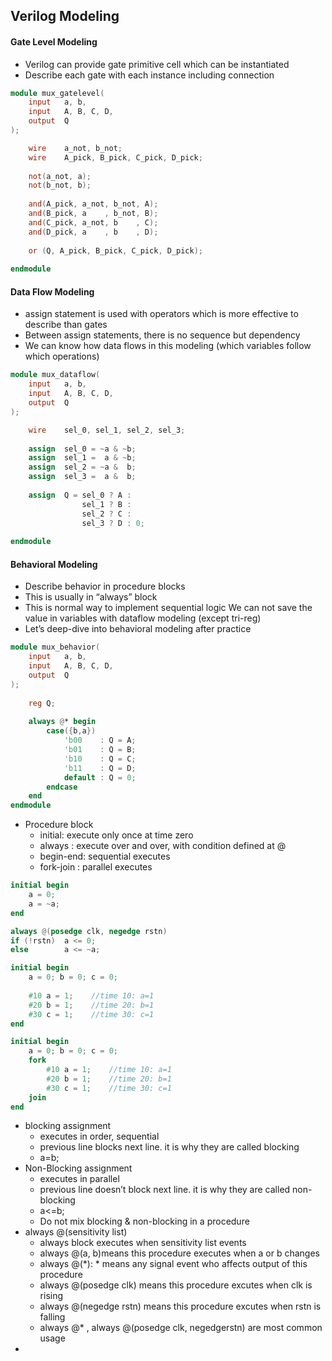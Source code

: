 ## Verilog Modeling

#### Gate Level Modeling
- Verilog can provide gate primitive cell which can be instantiated
- Describe each gate with each instance including connection

```verilog
module mux_gatelevel(
    input   a, b,
    input   A, B, C, D,
    output  Q
);

    wire    a_not, b_not;
    wire    A_pick, B_pick, C_pick, D_pick;
    
    not(a_not, a);
    not(b_not, b);
    
    and(A_pick, a_not, b_not, A);
    and(B_pick, a    , b_not, B);
    and(C_pick, a_not, b    , C);
    and(D_pick, a    , b    , D);
    
    or (Q, A_pick, B_pick, C_pick, D_pick);
    
endmodule
```

#### Data Flow Modeling
- assign statement is used with operators which is more effective to describe than gates
- Between assign statements, there is no sequence but dependency
- We can know how data flows in this modeling (which variables follow which operations)

```verilog
module mux_dataflow(
    input   a, b,
    input   A, B, C, D,
    output  Q
);

    wire    sel_0, sel_1, sel_2, sel_3;
    
    assign  sel_0 = ~a & ~b;
    assign  sel_1 =  a & ~b;
    assign  sel_2 = ~a &  b;
    assign  sel_3 =  a &  b;
    
    assign  Q = sel_0 ? A :
                sel_1 ? B :
                sel_2 ? C :
                sel_3 ? D : 0;
                
endmodule 
```

#### Behavioral Modeling
- Describe behavior in procedure blocks
- This is usually in “always” block
- This is normal way to implement sequential logic We can not save the value in variables with dataflow modeling (except tri-reg)
- Let’s deep-dive into behavioral modeling after practice

```verilog
module mux_behavior(
    input   a, b,
    input   A, B, C, D,
    output  Q
);
    
    reg Q;
    
    always @* begin
        case({b,a})
            'b00    : Q = A;
            'b01    : Q = B;
            'b10    : Q = C;
            'b11    : Q = D;
            default : Q = 0;
        endcase
    end
endmodule
```

- Procedure block
  - initial: execute only once at time zero
  - always : execute over and over, with condition defined at @
  - begin-end: sequential executes
  - fork-join : parallel executes

```verilog
initial begin
    a = 0;
    a = ~a;
end

always @(posedge clk, negedge rstn)
if (!rstn)  a <= 0;
else        a <= ~a;
```

```verilog
initial begin
    a = 0; b = 0; c = 0;
    
    #10 a = 1;    //time 10: a=1
    #20 b = 1;    //time 20: b=1
    #30 c = 1;    //time 30: c=1
end

initial begin
    a = 0; b = 0; c = 0;
    fork
        #10 a = 1;    //time 10: a=1
        #20 b = 1;    //time 20: b=1
        #30 c = 1;    //time 30: c=1
    join
end
```

- blocking assignment
  - executes in order, sequential
  - previous line blocks next line. it is why they are called blocking
  - a=b;
- Non-Blocking assignment
  - executes in parallel
  - previous line doesn’t block next line. it is why they are called non-blocking
  - a<=b;
  - Do not mix blocking & non-blocking in a procedure
- always @(sensitivity list)
  - always block executes when sensitivity list events
  - always @(a, b)means this procedure executes when a or b changes
  - always @(*): * means any signal event who affects output of this procedure
  - always @(posedge clk) means this procedure excutes when clk is rising
  - always @(negedge rstn) means this procedure excutes when rstn is falling
  - always @* , always @(posedge clk, negedgerstn) are most common usage
- 